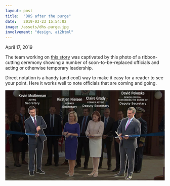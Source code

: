 ```yaml
---
layout: post
title:  "DHS after the purge"
date:   2019-03-23 15:54:02
image: /assets/dhs-purge.jpg
involvement: "design, ai2html"
---
```


<p class="date" markdown="1">
April 17, 2019
</p>

The team working on [this story](https://www.cnn.com/2019/04/17/politics/inside-dhs-after-the-purge/index.html) was captivated by this photo of a ribbon-cutting ceremony showing a number of soon-to-be-replaced officials and acting or otherwise temporary leadership. 

Direct notation is a handy (and cool) way to make it easy for a reader to see your point. Here it works well to note officials that are coming and going.

[![Illustration of Kirstjen Nielsen and Claire Grady with their replacements, Kevin McAleenan and David Pekoske.](/assets/dhs-purge.jpg)](https://www.cnn.com/2019/04/17/politics/inside-dhs-after-the-purge/index.html)
